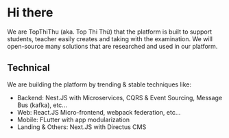 # Hi there

We are TopThiThu (aka. Top Thi Thử) that the platform is built to support students, teacher easily creates and taking with the examination. We will open-source many solutions that are researched and used in our platform.

## Technical

We are building the platform by trending & stable techniques like:

- Backend: Nest.JS with Microservices, CQRS & Event Sourcing, Message Bus (kafka), etc...
- Web: React.JS Micro-frontend, webpack federation, etc...
- Mobile: FLutter with app modularization 
- Landing & Others: Next.JS with Directus CMS

